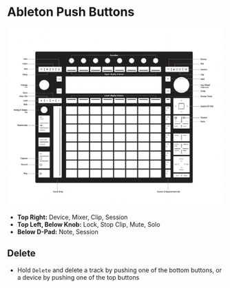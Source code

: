 # Ableton Push Buttons

![Buttons](assets/ableton-push-buttons.png)

- **Top Right:** Device, Mixer, Clip, Session
- **Top Left, Below Knob:** Lock, Stop Clip, Mute, Solo
- **Below D-Pad:** Note, Session

## Delete

- Hold `Delete` and delete a track by pushing one of the bottom buttons, or a device by pushing one of the top buttons